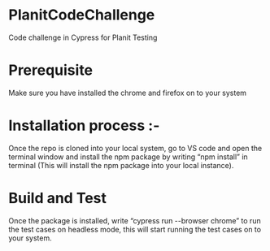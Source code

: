 # PlanitCodeChallenge
Code challenge in Cypress for Planit Testing

# Prerequisite 
Make sure you have installed the chrome and firefox on to your system

# Installation process :-
Once the repo is cloned into your local system, go to VS code and open the terminal window and install the npm package 
by writing “npm install” in terminal (This will install the npm package into your local instance).

# Build and Test
Once the package is installed, write “cypress run --browser chrome” to run the test cases on headless mode, this will start running the test cases
on to your system.



